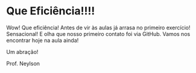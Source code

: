# Que Eficiência!!!!

Wow! Que eficiência! Antes de vir às aulas já arrasa no primeiro exercício! Sensacional! E olha que nosso primeiro
contato foi via GitHub. Vamos nos encontrar hoje na aula ainda!

Um abração!

Prof. Neylson

